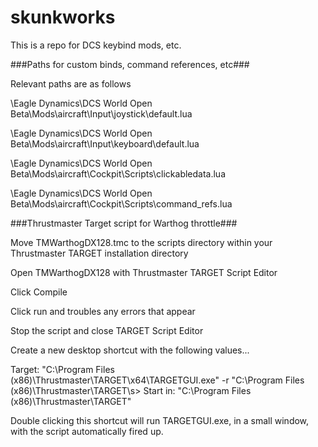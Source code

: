 # skunkworks #

This is a repo for DCS keybind mods, etc.

###Paths for custom binds, command references, etc###

Relevant paths are as follows

\Eagle Dynamics\DCS World Open Beta\Mods\aircraft\Input\joystick\default.lua

\Eagle Dynamics\DCS World Open Beta\Mods\aircraft\Input\keyboard\default.lua

\Eagle Dynamics\DCS World Open Beta\Mods\aircraft\Cockpit\Scripts\clickabledata.lua

\Eagle Dynamics\DCS World Open Beta\Mods\aircraft\Cockpit\Scripts\command_refs.lua


###Thrustmaster Target script for Warthog throttle###

Move TMWarthogDX128.tmc to the scripts directory within your Thrustmaster TARGET installation directory

Open TMWarthogDX128 with Thrustmaster TARGET Script Editor

Click Compile

Click run and troubles any errors that appear

Stop the script and close TARGET Script Editor

Create a new desktop shortcut with the following values...

Target: "C:\Program Files (x86)\Thrustmaster\TARGET\x64\TARGETGUI.exe" -r "C:\Program Files (x86)\Thrustmaster\TARGET\s>
Start in: "C:\Program Files (x86)\Thrustmaster\TARGET"

Double clicking this shortcut will run TARGETGUI.exe, in a small window, with the script automatically fired up.
